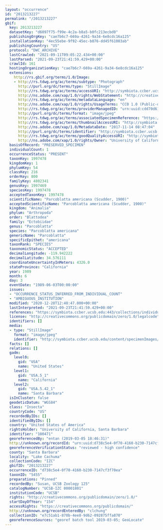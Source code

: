 ```yaml
---
layout: "occurrence"
id: "2013213227"
permalink: "/2013213227"
gbif:
  key: 2013213227
  datasetKey: "d6097f75-f99e-4c2a-b8a5-b0fc213ecbd0"
  publishingOrgKey: "cae7b6c7-669a-4261-9a34-6e8cdc16a125"
  installationKey: "4ec55ebe-9f92-45ec-b076-dd45f61003ab"
  publishingCountry: "US"
  protocol: "DWC_ARCHIVE"
  lastCrawled: "2021-09-11T09:05:22.434+00:00"
  lastParsed: "2021-09-23T21:41:59.429+00:00"
  crawlId: 161
  hostingOrganizationKey: "cae7b6c7-669a-4261-9a34-6e8cdc16a125"
  extensions:
    http://rs.gbif.org/terms/1.0/Image:
    - http://rs.tdwg.org/ac/terms/subtype: "Photograph"
      http://purl.org/dc/terms/type: "StillImage"
      http://rs.tdwg.org/ac/terms/accessURI: "http://symbiota.ccber.ucsb.edu/content/specimenImages/UCSB_IZC/UCSB-IZC00001/UCSB-IZC_00001801_lg.jpg"
      http://ns.adobe.com/xap/1.0/rights/WebStatement: "http://creativecommons.org/publicdomain/zero/1.0/"
      http://rs.tdwg.org/ac/terms/metadataLanguage: "en"
      http://ns.adobe.com/xap/1.0/rights/UsageTerms: "CC0 1.0 (Public-domain)"
      http://rs.tdwg.org/ac/terms/providerManagedID: "urn:uuid:cdd70d61-8512-46fe-8443-8430db844ebd"
      http://purl.org/dc/terms/format: "image/jpeg"
      http://rs.tdwg.org/ac/terms/associatedSpecimenReference: "https://symbiota.ccber.ucsb.edu:443/collections/individual/index.php?occid=100471"
      http://rs.tdwg.org/ac/terms/thumbnailAccessURI: "http://symbiota.ccber.ucsb.edu/content/specimenImages/UCSB_IZC/UCSB-IZC00001/UCSB-IZC_00001801_tn.jpg"
      http://ns.adobe.com/xap/1.0/MetadataDate: "2017-11-14 08:47:04"
      http://purl.org/dc/terms/identifier: "http://symbiota.ccber.ucsb.edu/content/specimenImages/UCSB_IZC/UCSB-IZC00001/UCSB-IZC_00001801_lg.jpg"
      http://rs.tdwg.org/ac/terms/goodQualityAccessURI: "http://symbiota.ccber.ucsb.edu/content/specimenImages/UCSB_IZC/UCSB-IZC00001/UCSB-IZC_00001801.jpg"
      http://ns.adobe.com/xap/1.0/rights/Owner: "University of California, Santa Barbara"
  basisOfRecord: "PRESERVED_SPECIMEN"
  individualCount: 1
  occurrenceStatus: "PRESENT"
  taxonKey: 1997478
  kingdomKey: 1
  phylumKey: 54
  classKey: 216
  orderKey: 800
  familyKey: 4802341
  genusKey: 1997469
  speciesKey: 1997478
  acceptedTaxonKey: 1997478
  scientificName: "Parcoblatta americana (Scudder, 1900)"
  acceptedScientificName: "Parcoblatta americana (Scudder, 1900)"
  kingdom: "Animalia"
  phylum: "Arthropoda"
  order: "Blattodea"
  family: "Ectobiidae"
  genus: "Parcoblatta"
  species: "Parcoblatta americana"
  genericName: "Parcoblatta"
  specificEpithet: "americana"
  taxonRank: "SPECIES"
  taxonomicStatus: "ACCEPTED"
  decimalLongitude: -119.942222
  decimalLatitude: 34.576111
  coordinateUncertaintyInMeters: 4326.0
  stateProvince: "California"
  year: 1989
  month: 6
  day: 3
  eventDate: "1989-06-03T00:00:00"
  issues:
  - "OCCURRENCE_STATUS_INFERRED_FROM_INDIVIDUAL_COUNT"
  - "AMBIGUOUS_INSTITUTION"
  modified: "2020-12-28T12:48:47.000+00:00"
  lastInterpreted: "2021-09-23T21:41:59.429+00:00"
  references: "https://symbiota.ccber.ucsb.edu:443/collections/individual/index.php?occid=100471"
  license: "http://creativecommons.org/publicdomain/zero/1.0/legalcode"
  identifiers: []
  media:
  - type: "StillImage"
    format: "image/jpeg"
    identifier: "http://symbiota.ccber.ucsb.edu/content/specimenImages/UCSB_IZC/UCSB-IZC00001/UCSB-IZC_00001801_lg.jpg"
  facts: []
  relations: []
  gadm:
    level0:
      gid: "USA"
      name: "United States"
    level1:
      gid: "USA.5_1"
      name: "California"
    level2:
      gid: "USA.5.42_1"
      name: "Santa Barbara"
  isInCluster: false
  geodeticDatum: "WGS84"
  class: "Insecta"
  countryCode: "US"
  recordedByIDs: []
  identifiedByIDs: []
  country: "United States of America"
  rightsHolder: "University of California, Santa Barbara"
  identifier: "100471"
  georeferencedBy: "entan (2019-03-05 18:46:31)"
  http://unknown.org/recordId: "urn:uuid:d738c5e4-0f70-4160-b230-7147cf3f70ea"
  georeferenceVerificationStatus: "reviewed - high confidence"
  county: "Santa Barbara"
  locality: "Lake Cachuma"
  collectionCode: "IZC"
  gbifID: "2013213227"
  occurrenceID: "d738c5e4-0f70-4160-b230-7147cf3f70ea"
  taxonID: "5455"
  preparations: "Pinned"
  recordedBy: "Susan, UCSB Zoology 125"
  catalogNumber: "UCSB-IZC 00001801"
  institutionCode: "UCSB"
  rights: "http://creativecommons.org/publicdomain/zero/1.0/"
  startDayOfYear: "154"
  accessRights: "https://creativecommons.org/publicdomain/"
  http://unknown.org/recordEnteredBy: "clchung"
  collectionID: "e7c51ab1-870b-4ee8-9d62-092875ffa870"
  georeferenceSources: "georef batch tool 2019-03-05; GeoLocate"
---
```

